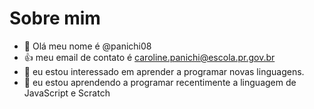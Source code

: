 # Sobre mim
- 👋 Olá meu nome é @panichi08
- 👍 meu email de contato é caroline.panichi@escola.pr.gov.br
- 👀 eu estou interessado em aprender a programar novas linguagens.
- 🌱 eu estou aprendendo a programar recentimente a linguagem de JavaScript e Scratch
